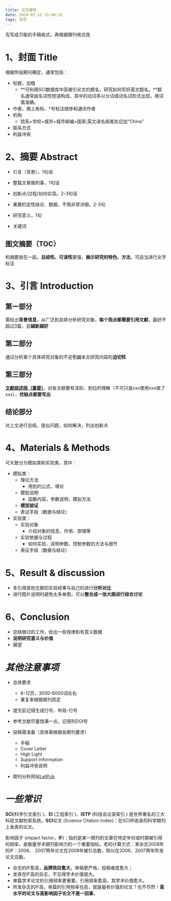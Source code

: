 ```yaml
---
title: 论文撰写
date: 2024-07-12 15:40:33
tags: 杂项
---
```


先写成万能的手稿格式，再根据期刊格式改

# 1、封面 Title

根据所投期刊确定，通常包括：

* 标题，加粗
  * **可利用SCI数据库中高被引论文的题名，研究如何写好英文题名。**题名通常由名词性短语构成，其中的动词多以分词或动名词形式出现，用词需准确。
* 作者，用上角标、*号标注顺序和通讯作者
* 机构
  * 院系+学校+城市+城市邮编+国家;英文译名结尾处应加"China"
* 联系方式
* 利益冲突

# 2、摘要 Abstract

* 引言（背景），1句话

* 整篇文章做的事，1句话

* 创新点/过程/如何实现。2-3句话

* 重要的定性结论、数据，不用非常详细，2-3句

* 研究意义，1句

* 关键词

## 图文摘要（TOC）

和摘要放在一起，**总结性、可读性**要强，**展示研究的特色、方法**，可适当进行文字标注

# 3、引言 Introduction

## 第一部分

需给出**背景信息**，从广泛到具体分析研究对象，**每个观点都需要引用文献**，最好不超过3篇，且**越新越好**

## 第二部分

通过分析某个具体研究对象的不足**引出**本文研究内容的**迫切性**

## 第三部分

**<u>文献综述段（重要）</u>**，对各文献要有深刻、到位的理解（不可只是xxx使用xxx做了xxx），**优缺点都要写出**

## 结论部分

对上文进行总结，提出问题，如何解决，列出创新点 

# 4、Materials & Methods

可大致分为模拟类和实验类，其中：

* 模拟类：
  * 理论方法
    * 用到的公式、理论
  * 模型说明
    * 函数内容，参数说明，模拟方法
  * **模型验证**
  * 表证手段（数据与结论）
* 实验类：
  * 实验对象
    * 介绍对象的信息、作用、原理等
  * 实验依据与过程
    * 如何实验、说明参数、控制参数的方法与细节
  * 表征手段（数据与结论）

# 5、Result & discussion

* 多引用其他文献的实验结果与自己的进行**分析对比**
* 进行图片说明时避免太多单图，可以**整合成一张大图进行综合讨论**

# 6、Conclusion

* 总结做过的工作，给出一些规律和有意义数据
* **说明研究意义与价值**
* 展望

# *其他注意事项*

* 总体要求
  * 8-12页，3000-6000词左右
  * 重复率根据期刊而定

* 提交前记得生成行号，布局-行号
* 参考文献尽量饱满一点，记得列DOI号
* 投稿需准备（具体需根据各期刊要求）
  * 手稿
  * Cover Letter
  * High Light
  * Support Information
  * 利益冲突说明
* 期刊分析网站[LetPub](https://www.letpub.com.cn/index.php?page=./journalapp)

# *一些常识*

**SCI**(科学引文索引 )、**EI** (工程索引 )、**ISTP** (科技会议录索引 ) 是世界著名的三大科技文献检索系统。**SCI**论文 (Science Citation Index)：在SCI所收录的科学期刊上发表的论文。

影响因子 (impact factor，**IF**)：指的是某一期刊的文章在特定年份或时期被引用的频率，是衡量学术期刊影响力的一个重要指标。老的计算方式：某杂志2008年的IF：2006、 2007两年论文在2008年被引总数，除以在2006、2007两年所发论文总数。

- 杂志的IF愈高，**品牌效应愈大**，审稿更严格，投稿难度愈大；
- 发表在IF高的杂志，不见得学术价值就大。
- 单篇学术论文的引用频率更重要。引用频率愈高，其学术价值愈大。
- 所发杂志的IF高，单篇的引用频率也高，就是最有价值的论文？也不尽然！**高水平的论文与高影响因子论文不是一回事**。



